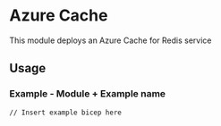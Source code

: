 # Azure Cache
This module deploys an Azure Cache for Redis service


## Usage

### Example - Module + Example name

``` bicep
// Insert example bicep here
```
